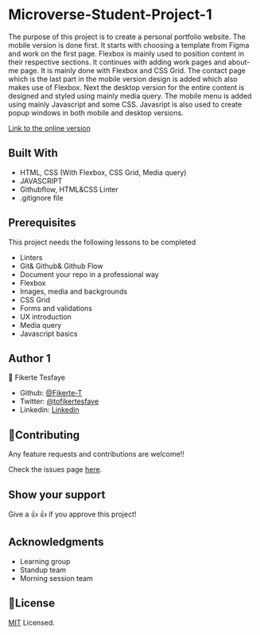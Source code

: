 # Microverse-Student-Project-1
The purpose of this project is to create a personal portfolio website. 
The mobile version is done first. It starts with choosing a template from Figma and work on the first page. Flexbox is mainly used to position content in their respective sections. It continues with adding work pages and about-me page. It is mainly done with Flexbox and CSS Grid. The contact page which is the last part in the mobile version design is added which also makes use of Flexbox. Next the desktop version for the entire content is designed and styled using mainly media query. The mobile menu is added using mainly Javascript and some CSS. Javasript is also used to create popup windows in both mobile and desktop versions.



[Link to the online version](https://fikerte-t.github.io/Microverse-Student-Project-1/)

## Built With
- HTML, CSS (With Flexbox, CSS Grid, Media query)
- JAVASCRIPT
- Githubflow, HTML&CSS Linter
- .gitignore file

## Prerequisites
This project needs the following lessons to be completed
- Linters
- Git& Github& Github Flow
- Document your repo in a professional way
- Flexbox
- Images, media and backgrounds
- CSS Grid
- Forms and validations
- UX introduction
- Media query
- Javascript basics

## Author 1
👤 Fikerte Tesfaye
- Github: [@Fikerte-T](https://github.com/Fikerte-T)
- Twitter: [@tofikertesfaye](https://twitter.com/home)
- Linkedin: [Linkedin](https://www.linkedin.com/in/fikerte-tesfaye-a68337216/)

## 🤝Contributing
Any feature requests and contributions are welcome!!

Check the issues page [here](https://github.com/Fikerte-T/Microverse-Student-Project-1/issues).

## Show your support
Give a 👍 👍 if you approve this project!

## Acknowledgments
- Learning group
- Standup team
- Morning session team

## 📝License
[MIT](https://github.com/Fikerte-T/Microverse-Student-Project-1/blob/works-aboutMyself-pages/MIT.md) Licensed.
